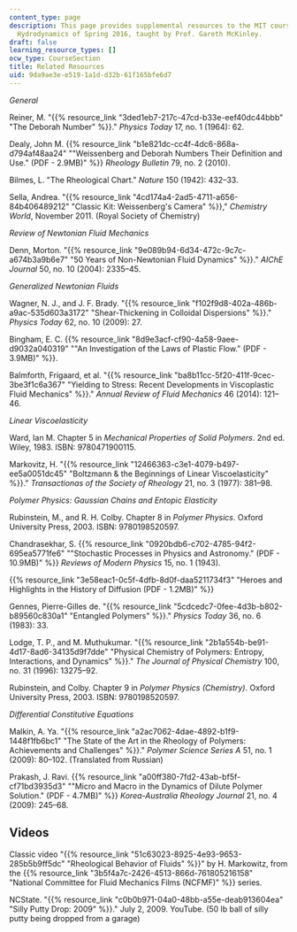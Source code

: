 ```yaml
---
content_type: page
description: This page provides supplemental resources to the MIT course 2.341 Macromolecular
  Hydrodynamics of Spring 2016, taught by Prof. Gareth McKinley.
draft: false
learning_resource_types: []
ocw_type: CourseSection
title: Related Resources
uid: 9da9ae3e-e519-1a1d-d32b-61f165bfe6d7
---
```

*General*

Reiner, M. "{{% resource_link "3ded1eb7-217c-47cd-b33e-eef40dc44bbb" "The Deborah Number" %}}." *Physics Today* 17, no. 1 (1964): 62.

Dealy, John M. {{% resource_link "b1e821dc-cc4f-4dc6-868a-d794af48aa24" "\"Weissenberg and Deborah Numbers Their Definition and Use.\" (PDF - 2.9MB)" %}} *Rheology Bulletin* 79, no. 2 (2010).

Bilmes, L. "The Rheological Chart." *Nature* 150 (1942): 432–33.

Sella, Andrea. "{{% resource_link "4cd174a4-2ad5-4711-a656-84b406489212" "Classic Kit: Weissenberg's Camera" %}}," *Chemistry World*, November 2011. (Royal Society of Chemistry)

*Review of Newtonian Fluid Mechanics*

Denn, Morton. "{{% resource_link "9e089b94-6d34-472c-9c7c-a674b3a9b6e7" "50 Years of Non-Newtonian Fluid Dynamics" %}}." *AIChE Journal* 50, no. 10 (2004): 2335–45.

*Generalized Newtonian Fluids*

Wagner, N. J., and J. F. Brady. "{{% resource_link "f102f9d8-402a-486b-a9ac-535d603a3172" "Shear-Thickening in Colloidal Dispersions" %}}." *Physics Today* 62, no. 10 (2009): 27.

Bingham, E. C. {{% resource_link "8d9e3acf-cf90-4a58-9aee-d9032a040319" "\"An Investigation of the Laws of Plastic Flow.\" (PDF - 3.9MB)" %}}.

Balmforth, Frigaard, et al. "{{% resource_link "ba8b11cc-5f20-411f-9cec-3be3f1c6a367" "Yielding to Stress: Recent Developments in Viscoplastic Fluid Mechanics" %}}." *Annual Review of Fluid Mechanics* 46 (2014): 121–46.

*Linear Viscoelasticity*

Ward, Ian M. Chapter 5 in *Mechanical Properties of Solid Polymers*. 2nd ed. Wiley, 1983. ISBN: 9780471900115.

Markovitz, H. "{{% resource_link "12466363-c3e1-4079-b497-ee5a0051dc45" "Boltzmann & the Beginnings of Linear Viscoelasticity" %}}." *Transactionas of the Society of Rheology* 21, no. 3 (1977): 381–98.

*Polymer Physics: Gaussian Chains and Entopic Elasticity*

Rubinstein, M., and R. H. Colby. Chapter 8 in *Polymer Physics*. Oxford University Press, 2003. ISBN: 9780198520597.

Chandrasekhar, S. {{% resource_link "0920bdb6-c702-4785-94f2-695ea5771fe6" "\"Stochastic Processes in Physics and Astronomy.\" (PDF - 10.9MB)" %}} *Reviews of Modern Physics* 15, no. 1 (1943).

{{% resource_link "3e58eac1-0c5f-4dfb-8d0f-daa5211734f3" "Heroes and Highlights in the History of Diffusion (PDF - 1.2MB)" %}}

Gennes, Pierre-Gilles de. "{{% resource_link "5cdcedc7-0fee-4d3b-b802-b89560c830a1" "Entangled Polymers" %}}." *Physics Today* 36, no. 6 (1983): 33.

Lodge, T. P., and M. Muthukumar. "{{% resource_link "2b1a554b-be91-4d17-8ad6-34135d9f7dde" "Physical Chemistry of Polymers: Entropy, Interactions, and Dynamics" %}}." *The* *Journal of Physical Chemistry* 100, no. 31 (1996): 13275–92.

Rubinstein, and Colby. Chapter 9 in *Polymer Physics (Chemistry)*. Oxford University Press, 2003. ISBN: 9780198520597.

*Differential Constitutive Equations*

Malkin, A. Ya. "{{% resource_link "a2ac7062-4dae-4892-b1f9-1448f1fb6bc1" "The State of the Art in the Rheology of Polymers: Achievements and Challenges" %}}." *Polymer Science Series A* 51, no. 1 (2009): 80–102. (Translated from Russian)

Prakash, J. Ravi. {{% resource_link "a00ff380-7fd2-43ab-bf5f-cf71bd3935d3" "\"Micro and Macro in the Dynamics of Dilute Polymer Solution.\" (PDF - 4.7MB)" %}} *Korea-Australia Rheology Journal* 21, no. 4 (2009): 245–68.

## Videos

Classic video "{{% resource_link "51c63023-8925-4e93-9653-285b5b9ff5dc" "Rheological Behavior of Fluids" %}}" by H. Markowitz, from the {{% resource_link "3b5f4a7c-2426-4513-866d-761805216158" "National Committee for Fluid Mechanics Films (NCFMF)" %}} series.

NCState. "{{% resource_link "c0b0b971-04a0-48bb-a55e-deab913604ea" "Silly Putty Drop: 2009" %}}." July 2, 2009. YouTube. (50 lb ball of silly putty being dropped from a garage)